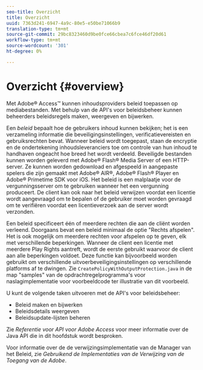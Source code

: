 ```yaml
---
seo-title: Overzicht
title: Overzicht
uuid: 7363d241-6947-4a9c-80e5-e50be71066b9
translation-type: tm+mt
source-git-commit: 29bc8323460d9be0fce66cbea7c6fce46df20d61
workflow-type: tm+mt
source-wordcount: '301'
ht-degree: 0%

---
```



# Overzicht {#overview}

Met Adobe® Access™ kunnen inhoudsproviders beleid toepassen op mediabestanden. Met behulp van de API&#39;s voor beleidsbeheer kunnen beheerders beleidsregels maken, weergeven en bijwerken.

Een *beleid* bepaalt hoe de gebruikers inhoud kunnen bekijken; het is een verzameling informatie die beveiligingsinstellingen, verificatievereisten en gebruiksrechten bevat. Wanneer beleid wordt toegepast, staan de encryptie en de ondertekening inhoudsleveranciers toe om controle van hun inhoud te handhaven ongeacht hoe breed het wordt verdeeld. Beveiligde bestanden kunnen worden geleverd met Adobe® Flash® Media Server of een HTTP-server. Ze kunnen worden gedownload en afgespeeld in aangepaste spelers die zijn gemaakt met Adobe® AIR®, Adobe® Flash® Player en Adobe® Primetime SDK voor iOS. Het beleid is een malplaatje voor de vergunningsserver om te gebruiken wanneer het een vergunning produceert. De client kan ook naar het beleid verwijzen voordat een licentie wordt aangevraagd om te bepalen of de gebruiker moet worden gevraagd om te verifiëren voordat een licentieverzoek aan de server wordt verzonden.

Een beleid specificeert één of meerdere rechten die aan de cliënt worden verleend. Doorgaans bevat een beleid minimaal de optie &quot;Rechts afspelen&quot;. Het is ook mogelijk om meerdere rechten voor afspelen op te geven, elk met verschillende beperkingen. Wanneer de client een licentie met meerdere Play Rights aantreft, wordt de eerste gebruikt waarvoor de client aan alle beperkingen voldoet. Deze functie kan bijvoorbeeld worden gebruikt om verschillende uitvoerbeveiligingsinstellingen op verschillende platforms af te dwingen. Zie `CreatePolicyWithOutputProtection.java` in de map &quot;samples&quot; van de opdrachtregelprogramma&#39;s voor naslagimplementatie voor voorbeeldcode ter illustratie van dit voorbeeld.

U kunt de volgende taken uitvoeren met de API&#39;s voor beleidsbeheer:

* Beleid maken en bijwerken
* Beleidsdetails weergeven
* Beleidsupdate-lijsten beheren

Zie *Referentie voor API voor Adobe Access* voor meer informatie over de Java API die in dit hoofdstuk wordt besproken.

Voor informatie over de de verwijzingsimplementatie van de Manager van het Beleid, zie *Gebruikend de Implementaties van de Verwijzing van de Toegang van de Adobe*.
